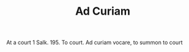 ---
title: Ad Curiam
letter: A
permalink: "/definitions/bld-ad-curiam.html"
body: At a court 1 Salk. 195. To court. Ad curiam vocare, to summon to court
published_at: '2018-07-07'
source: Black's Law Dictionary 2nd Ed (1910)
layout: post
---